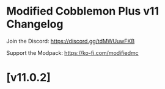 # Modified Cobblemon Plus v11 Changelog

Join the Discord:
https://discord.gg/tdMWUuwFKB

Support the Modpack: 
https://ko-fi.com/modifiedmc

# [v11.0.2]


